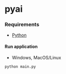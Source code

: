 # pyai

### Requirements
* [Python](https://www.python.org)

#### Run application
* Windows, MacOS/Linux
```
python main.py
```
